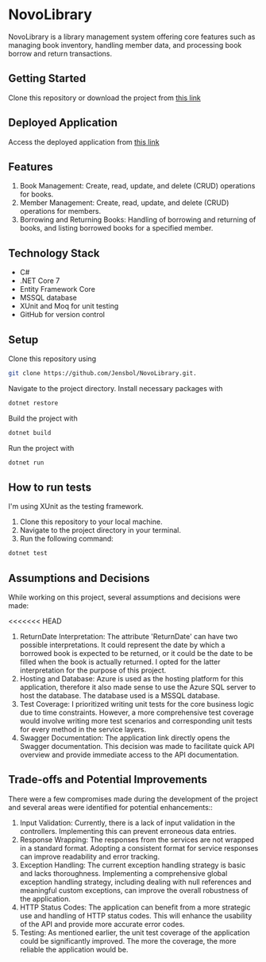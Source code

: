 # NovoLibrary

NovoLibrary is a library management system offering core features such as managing book inventory, handling member data, and processing book borrow and return transactions.

## Getting Started

Clone this repository or download the project from [this link](https://github.com/Jensbol/NovoLibrary)

## Deployed Application

Access the deployed application from [this link](https://novolibraryapi.azurewebsites.net/swagger/index.html)

## Features

1. Book Management: Create, read, update, and delete (CRUD) operations for books.
2. Member Management: Create, read, update, and delete (CRUD) operations for members.
3. Borrowing and Returning Books: Handling of borrowing and returning of books, and listing borrowed books for a specified member.

## Technology Stack

- C#
- .NET Core 7
- Entity Framework Core
- MSSQL database
- XUnit and Moq for unit testing
- GitHub for version control

## Setup

Clone this repository using

```bash
git clone https://github.com/Jensbol/NovoLibrary.git.
```

Navigate to the project directory.
Install necessary packages with

```bash
dotnet restore
```

Build the project with

```bash
dotnet build
```

Run the project with

```bash
dotnet run
```

## How to run tests

I'm using XUnit as the testing framework.

1. Clone this repository to your local machine.
2. Navigate to the project directory in your terminal.
3. Run the following command:

```bash
dotnet test
```

## Assumptions and Decisions

While working on this project, several assumptions and decisions were made:

<<<<<<< HEAD

1. ReturnDate Interpretation: The attribute 'ReturnDate' can have two possible interpretations. It could represent the date by which a borrowed book is expected to be returned, or it could be the date to be filled when the book is actually returned. I opted for the latter interpretation for the purpose of this project.
2. Hosting and Database: Azure is used as the hosting platform for this application, therefore it also made sense to use the Azure SQL server to host the database. The database used is a MSSQL database.
3. Test Coverage: I prioritized writing unit tests for the core business logic due to time constraints. However, a more comprehensive test coverage would involve writing more test scenarios and corresponding unit tests for every method in the service layers.
4. Swagger Documentation: The application link directly opens the Swagger documentation. This decision was made to facilitate quick API overview and provide immediate access to the API documentation.

## Trade-offs and Potential Improvements

There were a few compromises made during the development of the project and several areas were identified for potential enhancements::

1. Input Validation: Currently, there is a lack of input validation in the controllers. Implementing this can prevent erroneous data entries.
2. Response Wrapping: The responses from the services are not wrapped in a standard format. Adopting a consistent format for service responses can improve readability and error tracking.
3. Exception Handling: The current exception handling strategy is basic and lacks thoroughness. Implementing a comprehensive global exception handling strategy, including dealing with null references and meaningful custom exceptions, can improve the overall robustness of the application.
4. HTTP Status Codes: The application can benefit from a more strategic use and handling of HTTP status codes. This will enhance the usability of the API and provide more accurate error codes.
5. Testing: As mentioned earlier, the unit test coverage of the application could be significantly improved. The more the coverage, the more reliable the application would be.

